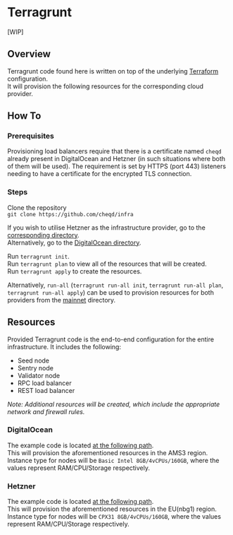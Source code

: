 # Terragrunt

[WIP]
## Overview

Terragrunt code found here is written on top of the underlying [Terraform](terraform/) configuration.  
It will provision the following resources for the corresponding cloud provider.  

## How To

### Prerequisites

Provisioning load balancers require that there is a certificate named `cheqd` already present in DigitalOcean and Hetzner (in such situations where both of them will be used).
The requirement is set by HTTPS (port 443) listeners needing to have a certificate for the encrypted TLS connection.

### Steps

Clone the repository  
`git clone https://github.com/cheqd/infra`  

If you wish to utilise Hetzner as the infrastructure provider, go to the [corresponding directory](./mainnet/hetzner/).  
Alternatively, go to the [DigitalOcean directory](./mainnet/digital-ocean/).  

Run `terragrunt init`.  
Run `terragrunt plan` to view all of the resources that will be created.  
Run `terragrunt apply` to create the resources.  

Alternatively, `run-all` (`terragrunt run-all init`, `terragrunt run-all plan`, `terragrunt run-all apply`)
can be used to provision resources for both providers from the [mainnet](./mainnet/) directory.

## Resources

Provided Terragrunt code is the end-to-end configuration for the entire infrastructure. It includes the following:
- Seed node
- Sentry node
- Validator node
- RPC load balancer
- REST load balancer  

_Note: Additional resources will be created, which include the appropriate network and firewall rules._

### DigitalOcean

The example code is located [at the following path](./mainnet/digital-ocean/terragrunt.hcl).  
This will provision the aforementioned resources in the AMS3 region. Instance type for nodes will be `Basic Intel 8GB/4vCPUs/160GB`,
where the values represent RAM/CPU/Storage respectively.  

### Hetzner

The example code is located [at the following path](./mainnet/hetzner/terragrunt.hcl).  
This will provision the aforementioned resources in the EU(nbg1) region. Instance type for nodes will be `CPX31 8GB/4vCPUs/160GB`,
where the values represent RAM/CPU/Storage respectively.
